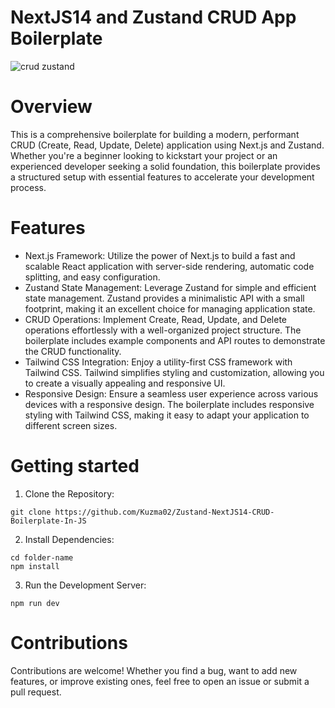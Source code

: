 # NextJS14 and Zustand CRUD App Boilerplate

![crud zustand](https://github.com/Kuzma02/Zustand-NextJS14-CRUD-Boilerplate-In-JS/assets/138793624/2e048766-0d3f-41e1-93be-13cd8716a135)

# Overview

This is a comprehensive boilerplate for building a modern, performant CRUD (Create, Read, Update, Delete) application using Next.js and Zustand. Whether you're a beginner looking to kickstart your project or an experienced developer seeking a solid foundation, this boilerplate provides a structured setup with essential features to accelerate your development process.

# Features
- Next.js Framework: Utilize the power of Next.js to build a fast and scalable React application with server-side rendering, automatic code splitting, and easy configuration.
- Zustand State Management: Leverage Zustand for simple and efficient state management. Zustand provides a minimalistic API with a small footprint, making it an excellent choice for managing application state.
- CRUD Operations: Implement Create, Read, Update, and Delete operations effortlessly with a well-organized project structure. The boilerplate includes example components and API routes to demonstrate the CRUD functionality.
- Tailwind CSS Integration: Enjoy a utility-first CSS framework with Tailwind CSS. Tailwind simplifies styling and customization, allowing you to create a visually appealing and responsive UI.
- Responsive Design: Ensure a seamless user experience across various devices with a responsive design. The boilerplate includes responsive styling with Tailwind CSS, making it easy to adapt your application to different screen sizes.

# Getting started
1. Clone the Repository:

```
git clone https://github.com/Kuzma02/Zustand-NextJS14-CRUD-Boilerplate-In-JS
```

2. Install Dependencies:

```
cd folder-name
npm install
```

3. Run the Development Server:

```
npm run dev
```

# Contributions
Contributions are welcome! Whether you find a bug, want to add new features, or improve existing ones, feel free to open an issue or submit a pull request.

